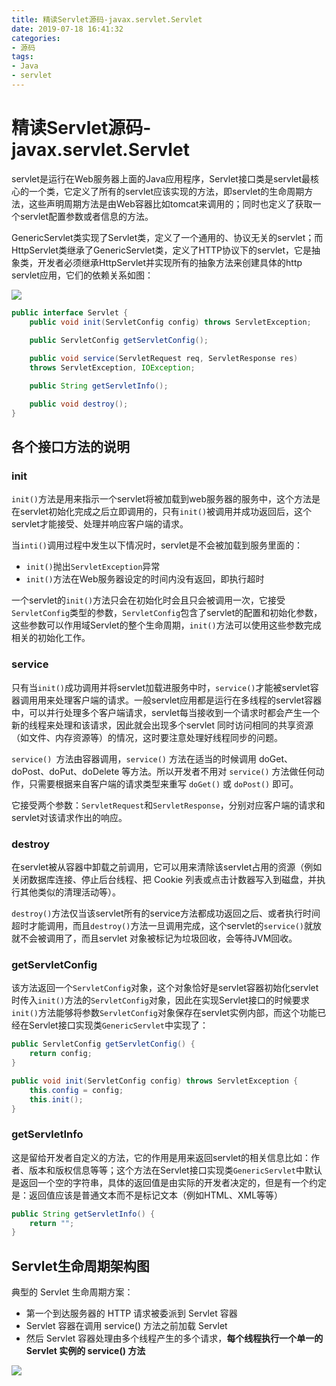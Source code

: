 ```yaml
---
title: 精读Servlet源码-javax.servlet.Servlet
date: 2019-07-18 16:41:32
categories:
- 源码
tags:
- Java
- servlet
---
```


# 精读Servlet源码-javax.servlet.Servlet

servlet是运行在Web服务器上面的Java应用程序，Servlet接口类是servlet最核心的一个类，它定义了所有的servlet应该实现的方法，即servlet的生命周期方法，这些声明周期方法是由Web容器比如tomcat来调用的；同时也定义了获取一个servlet配置参数或者信息的方法。

GenericServlet类实现了Servlet类，定义了一个通用的、协议无关的servlet；而HttpServlet类继承了GenericServlet类，定义了HTTP协议下的servlet，它是抽象类，开发者必须继承HttpServlet并实现所有的抽象方法来创建具体的http servlet应用，它们的依赖关系如图：

![](https://i.loli.net/2019/07/18/5d30365eae30f77247.png)

```java
public interface Servlet {
    public void init(ServletConfig config) throws ServletException;
    
    public ServletConfig getServletConfig();

    public void service(ServletRequest req, ServletResponse res)
	throws ServletException, IOException;

    public String getServletInfo();

    public void destroy();
}
```

## 各个接口方法的说明

### init

`init()`方法是用来指示一个servlet将被加载到web服务器的服务中，这个方法是在servlet初始化完成之后立即调用的，只有`init()`被调用并成功返回后，这个servlet才能接受、处理并响应客户端的请求。

当`inti()`调用过程中发生以下情况时，servlet是不会被加载到服务里面的：

- `init()`抛出`ServletException`异常
- `init()`方法在Web服务器设定的时间内没有返回，即执行超时

一个servlet的`init()`方法只会在初始化时会且只会被调用一次，它接受`ServletConfig`类型的参数，`ServletConfig`包含了servlet的配置和初始化参数，这些参数可以作用域Servlet的整个生命周期，`init()`方法可以使用这些参数完成相关的初始化工作。

### service

只有当`init()`成功调用并将servlet加载进服务中时，`service()`才能被servlet容器调用用来处理客户端的请求。一般servlet应用都是运行在多线程的servlet容器中，可以并行处理多个客户端请求，servlet每当接收到一个请求时都会产生一个新的线程来处理和该请求，因此就会出现多个servlet 同时访问相同的共享资源（如文件、内存资源等）的情况，这时要注意处理好线程同步的问题。

`service() `方法由容器调用，`service()` 方法在适当的时候调用 doGet、doPost、doPut、doDelete 等方法。所以开发者不用对 `service()` 方法做任何动作，只需要根据来自客户端的请求类型来重写 `doGet()` 或 `doPost()` 即可。

它接受两个参数：`ServletRequest`和`ServletResponse`，分别对应客户端的请求和servlet对该请求作出的响应。

### destroy

在servlet被从容器中卸载之前调用，它可以用来清除该servlet占用的资源（例如关闭数据库连接、停止后台线程、把 Cookie 列表或点击计数器写入到磁盘，并执行其他类似的清理活动等）。

`destroy()`方法仅当该servlet所有的service方法都成功返回之后、或者执行时间超时才能调用，而且`destroy()`方法一旦调用完成，这个servlet的`service()`就放就不会被调用了，而且servlet 对象被标记为垃圾回收，会等待JVM回收。

### getServletConfig

该方法返回一个`ServletConfig`对象，这个对象恰好是servlet容器初始化servlet时传入`init()`方法的`ServletConfig`对象，因此在实现Servlet接口的时候要求`init()`方法能够将参数`ServletConfig`对象保存在servlet实例内部，而这个功能已经在Servlet接口实现类`GenericServlet`中实现了：

```java
public ServletConfig getServletConfig() {
	return config;
}

public void init(ServletConfig config) throws ServletException {
    this.config = config;
    this.init();
}
```

### getServletInfo

这是留给开发者自定义的方法，它的作用是用来返回servlet的相关信息比如：作者、版本和版权信息等等；这个方法在Servlet接口实现类`GenericServlet`中默认是返回一个空的字符串，具体的返回值是由实际的开发者决定的，但是有一个约定是：返回值应该是普通文本而不是标记文本（例如HTML、XML等等）

```java
public String getServletInfo() {
	return "";
}
```

## Servlet生命周期架构图

典型的 Servlet 生命周期方案：

- 第一个到达服务器的 HTTP 请求被委派到 Servlet 容器
- Servlet 容器在调用 service() 方法之前加载 Servlet
- 然后 Servlet 容器处理由多个线程产生的多个请求，**每个线程执行一个单一的 Servlet 实例的 service() 方法**

![](https://i.loli.net/2019/07/18/5d305e348bdc550818.jpg)